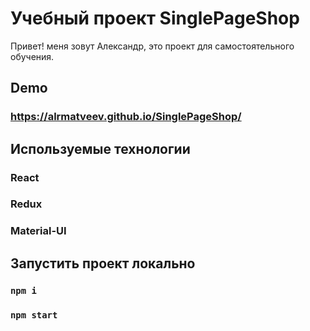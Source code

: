 # Учебный проект SinglePageShop

Привет! меня зовут Александр, это проект для самостоятельного обучения.

## Demo

### https://alrmatveev.github.io/SinglePageShop/

## Используемые технологии

### React

### Redux

### Material-UI

## Запустить проект локально

### `npm i`

### `npm start`
